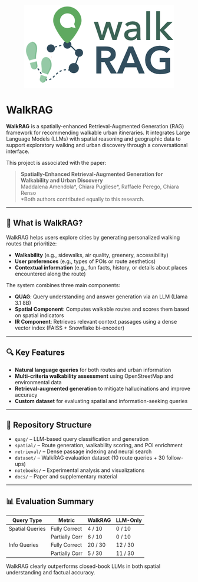 <p align="center">
    <img src="logo_walkrag.png" alt="walkRAG Logo">
</p>

# WalkRAG

**WalkRAG** is a spatially-enhanced Retrieval-Augmented Generation (RAG) framework for recommending walkable urban itineraries. It integrates Large Language Models (LLMs) with spatial reasoning and geographic data to support exploratory walking and urban discovery through a conversational interface.

This project is associated with the paper:

> **Spatially-Enhanced Retrieval-Augmented Generation for Walkability and Urban Discovery**  
> Maddalena Amendola*, Chiara Pugliese*, Raffaele Perego, Chiara Renso  
> *Both authors contributed equally to this research.  

---

## 🚶 What is WalkRAG?

WalkRAG helps users explore cities by generating personalized walking routes that prioritize:

* **Walkability** (e.g., sidewalks, air quality, greenery, accessibility)
* **User preferences** (e.g., types of POIs or route aesthetics)
* **Contextual information** (e.g., fun facts, history, or details about places encountered along the route)

The system combines three main components:

* **QUAG**: Query understanding and answer generation via an LLM (Llama 3.1 8B)
* **Spatial Component**: Computes walkable routes and scores them based on spatial indicators
* **IR Component**: Retrieves relevant context passages using a dense vector index (FAISS + Snowflake bi-encoder)

---

## 🔍 Key Features

* **Natural language queries** for both routes and urban information
* **Multi-criteria walkability assessment** using OpenStreetMap and environmental data
* **Retrieval-augmented generation** to mitigate hallucinations and improve accuracy
* **Custom dataset** for evaluating spatial and information-seeking queries

---

## 📂 Repository Structure

* `quag/` – LLM-based query classification and generation
* `spatial/` – Route generation, walkability scoring, and POI enrichment
* `retrieval/` – Dense passage indexing and neural search
* `dataset/` – WalkRAG evaluation dataset (10 route queries + 30 follow-ups)
* `notebooks/` – Experimental analysis and visualizations
* `docs/` – Paper and supplementary material

---

## 📊 Evaluation Summary

| Query Type      | Metric         | WalkRAG | LLM-Only |
| --------------- | -------------- | ------- | -------- |
| Spatial Queries | Fully Correct  | 4 / 10  | 0 / 10   |
|                 | Partially Corr | 6 / 10  | 0 / 10   |
| Info Queries    | Fully Correct  | 20 / 30 | 12 / 30  |
|                 | Partially Corr | 5 / 30  | 11 / 30  |

WalkRAG clearly outperforms closed-book LLMs in both spatial understanding and factual accuracy.

